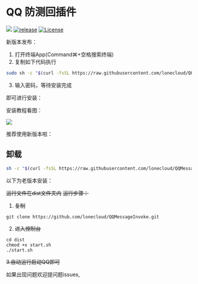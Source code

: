 # QQ 防测回插件

[![](https://img.shields.io/badge/platform-MacOS-brightgreen.svg)]()  [![release](https://img.shields.io/badge/release-v0.2-orange.svg)](<https://github.com/lonecloud/QQMessageInvoke/releases>)  [![License](https://img.shields.io/badge/license-Apache%202-4EB1BA.svg)](https://www.apache.org/licenses/LICENSE-2.0.html)


新版本发布：

1. 打开终端App(Command⌘+空格搜索终端)
2. 复制如下代码执行

```bash
sudo sh -c "$(curl -fsSL https://raw.githubusercontent.com/lonecloud/QQMessageInvoke/master/dist/install.sh)"
```
3. 输入密码，等待安装完成


即可进行安装：

安装教程看图：



![](https://image.ibb.co/kHw8QA/yb8x1-jwk82.gif)

推荐使用新版本啦：

## 卸载
```bash
sh -c "$(curl -fsSL https://raw.githubusercontent.com/lonecloud/QQMessageInvoke/master/dist/uninstall.sh)"
```

以下为老版本安装：

~~运行文件在dist文件夹内~~
~~运行步骤：~~

1. ~~复制~~
```
git clone https://github.com/lonecloud/QQMessageInvoke.git
```
2. ~~进入控制台~~
```
cd dist
chmod +x start.sh
./start.sh
```
~~3.自动运行启动QQ即可~~

如果出现问题欢迎提问题issues,
